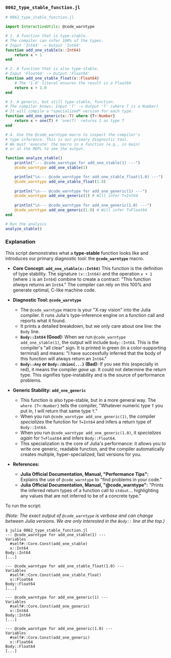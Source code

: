 ### `0062_type_stable_function.jl`

```julia
# 0062_type_stable_function.jl

import InteractiveUtils: @code_warntype

# 1. A function that is type-stable.
# The compiler can infer 100% of the types.
# Input 'Int64' -> Output 'Int64'
function add_one_stable(x::Int64)
    return x + 1
end

# 2. A function that is also type-stable.
# Input 'Float64' -> Output 'Float64'
function add_one_stable_float(x::Float64)
    # The '1.0' literal ensures the result is a Float64
    return x + 1.0
end

# 3. A generic, but still type-stable, function.
# The compiler knows: Input 'T' -> Output 'T' (where T is a Number)
# It will compile a *specialized* version for each type.
function add_one_generic(x::T) where {T<:Number}
    return x + one(T) # 'one(T)' returns 1 as type T
end

# 4. Use the @code_warntype macro to inspect the compiler's
# type inference. This is our primary diagnostic tool.
# We must 'execute' the macro in a function (e.g., in main)
# or at the REPL to see the output.

function analyze_stable()
    println("--- @code_warntype for add_one_stable(1) ---")
    @code_warntype add_one_stable(1)

    println("\n--- @code_warntype for add_one_stable_float(1.0) ---")
    @code_warntype add_one_stable_float(1.0)
    
    println("\n--- @code_warntype for add_one_generic(1) ---")
    @code_warntype add_one_generic(1) # Will infer T=Int64
    
    println("\n--- @code_warntype for add_one_generic(1.0) ---")
    @code_warntype add_one_generic(1.0) # Will infer T=Float64
end

# Run the analysis
analyze_stable()
```

### Explanation

This script demonstrates what a **type-stable** function looks like and introduces our primary diagnostic tool: the **`@code_warntype`** macro.

  * **Core Concept: `add_one_stable(x::Int64)`**
    This function is the definition of type stability. The signature `(x::Int64)` and the operation `x + 1` (where `1` is an `Int64`) combine to create a contract: "This function *always* returns an `Int64`." The compiler can rely on this 100% and generate optimal, C-like machine code.

  * **Diagnostic Tool: `@code_warntype`**

      * The `@code_warntype` macro is your "X-ray vision" into the Julia compiler. It runs Julia's type-inference engine on a function call and reports what it found.
      * It prints a detailed breakdown, but we only care about one line: the `Body` line.
      * **`Body::Int64` (Good):** When we run `@code_warntype add_one_stable(1)`, the output will include `Body::Int64`. This is the compiler's "all clear" sign. It is printed in green (in a color-supporting terminal) and means: "I have successfully inferred that the body of this function will always return an `Int64`."
      * **`Body::Any` or `Body::Union{...}` (Bad):** If you see this (especially in red), it means the compiler *gave up*. It could not determine the return type. This signifies type-instability and is the source of performance problems.

  * **Generic Stability: `add_one_generic`**

      * This function is also type-stable, but in a more general way. The `where {T<:Number}` tells the compiler, "Whatever numeric type `T` you put in, I will return that same type `T`."
      * When you run `@code_warntype add_one_generic(1)`, the compiler *specializes* the function for `T=Int64` and infers a return type of `Body::Int64`.
      * When you run `@code_warntype add_one_generic(1.0)`, it *specializes again* for `T=Float64` and infers `Body::Float64`.
      * This specialization is the core of Julia's performance: it allows you to write one generic, readable function, and the compiler automatically creates multiple, hyper-specialized, fast versions for you.

  * **References:**

      * **Julia Official Documentation, Manual, "Performance Tips":** Explains the use of `@code_warntype` to "find problems in your code."
      * **Julia Official Documentation, Manual, "@code\_warntype":** "Prints the inferred return types of a function call to `stdout`... highlighting any values that are not inferred to be of a concrete type."

To run the script:

*(Note: The exact output of `@code_warntype` is verbose and can change between Julia versions. We are only interested in the `Body::` line at the top.)*

```shell
$ julia 0062_type_stable_function.jl
--- @code_warntype for add_one_stable(1) ---
Variables
  #self#::Core.Const(add_one_stable)
  x::Int64
Body::Int64
[...]

--- @code_warntype for add_one_stable_float(1.0) ---
Variables
  #self#::Core.Const(add_one_stable_float)
  x::Float64
Body::Float64
[...]

--- @code_warntype for add_one_generic(1) ---
Variables
  #self#::Core.Const(add_one_generic)
  x::Int64
Body::Int64
[...]

--- @code_warntype for add_one_generic(1.0) ---
Variables
  #self#::Core.Const(add_one_generic)
  x::Float64
Body::Float64
[...]
```